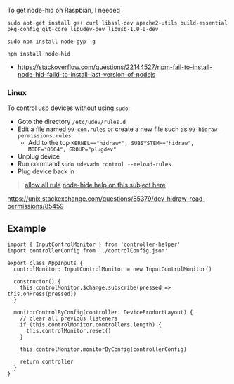 To get node-hid on Raspbian, I needed

```
sudo apt-get install g++ curl libssl-dev apache2-utils build-essential pkg-config git-core libudev-dev libusb-1.0-0-dev

sudo npm install node-gyp -g

npm install node-hid
```

- https://stackoverflow.com/questions/22144527/npm-fail-to-install-node-hid-faild-to-install-last-version-of-nodejs


### Linux

To control usb devices without using `sudo`:

- Goto the directory `/etc/udev/rules.d`
- Edit a file named `99-com.rules` or create a new file such as `99-hidraw-permissions.rules`
  - Add to the top `KERNEL=="hidraw*", SUBSYSTEM=="hidraw", MODE="0664", GROUP="plugdev"`
- Unplug device
- Run command `sudo udevadm control --reload-rules`
- Plug device back in

> [allow all rule](https://unix.stackexchange.com/questions/85379/dev-hidraw-read-permissions/85459)
> [node-hide help on this subject here](https://www.npmjs.com/package/node-hid#linux-notes)


https://unix.stackexchange.com/questions/85379/dev-hidraw-read-permissions/85459

## Example

```
import { InputControlMonitor } from 'controller-helper'
import controllerConfig from './controlConfig.json'

export class AppInputs {
  controlMonitor: InputControlMonitor = new InputControlMonitor()

  constructor() {
    this.controlMonitor.$change.subscribe(pressed => this.onPress(pressed))
  }

  monitorControlByConfig(controller: DeviceProductLayout) {
    // clear all previous listeners
    if (this.controlMonitor.controllers.length) {
      this.controlMonitor.reset()
    }

    this.controlMonitor.monitorByConfig(controllerConfig)

    return controller
  }
}
```
